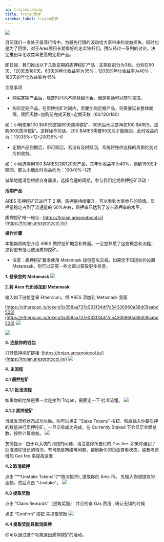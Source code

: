```yaml
---
id: trojanstaking
title: trojan质押
sidebar_label: trojan质押
---
```


![](assets/build/9.png)


目前我们一直处于震荡行情中，为避免行情的波动给大家带来的收益损失。同时也是为了回馈，对于Ares项目长期看好的忠实铁杆们。团队经过一系列的讨论，决定推出年化收益率更高的定期产品。

即日起，我们推出以下几款定期的质押挖矿产品：定期目前分为3档，分别在60天、120天及180天。60天的年化收益率为35%；120天的年化收益率为40%；180天的年化收益率为45%

注意事项

*   购买定期产品后，规定时间内不能赎回本金，但是奖励可以随时领取。

*   购买定期产品，在质押挖矿时间内，若要加购定期产品，则需要延长整体期限。赎回天数=加购前完成天数+定期天数（60/120/180）

如：小明使用100 $ARES定期60天质押挖矿，30天后他决定再花100 $ARES，加购60天质押挖矿。这样操作的话，200 $ARES需要90天后才能赎回。此时收益约为：100*35%÷12+200*35%÷6

*   定期产品到期后，即可赎回，若没有及时赎回，系统将按你选择的周期给到对应的收益。

如：小丽选择用100 $ARES订购120天产品，其年化收益率为40%，她到150天才赎回。那么小丽此时收益约为：100*40%÷12*5

诚挚地邀请您根据自身需求，选择合适的周期，参与我们定期质押挖矿活动！

**活期产品**

ARES 质押挖矿已进行了 2 期，质押量持续攀升，可以看到大家参与的热情。质押量稳定占到了流通量的 60%左右，质押率已达到了波卡质押率的水平。

质押挖矿唯一地址 : [https://trojan.aresprotocol.io](https://trojan.aresprotocol.io/)

**操作步骤**

本指南将向您介绍 ARES 质押挖矿概念和界面。一旦您熟悉了这些概念和流程，您将更有信心使用质押挖矿。

*   注意：质押挖矿要求使用 Metamask 钱包签名交易。如果您不知道如何设置 Metamask，则可以研究一些文章以获取更多信息。

**1\. 登录您的 Metamask**
![](assets/build/10.png)


**2.将 Ares 代币添加到 Metamask**

输入如下链接登录 Etherscan，将 ARES 添加到 Metamask 里面

[https://etherscan.io/token/0x358aa737e033f34df7c54306960a38d09aabd523](https://etherscan.io/token/0x358aa737e033f34df7c54306960a38d09aabd523)
![](assets/build/11.png)

![](assets/build/118.png)


**3\. 连接你的钱包**

打开质押挖矿链接 :[https://trojan.aresprotocol.io/](https://trojan.aresprotocol.io/)
![](assets/build/12.png)

**4\. 主流程**

**4.1 质押挖矿**

**4.1.1 批准流程**

如果你的地址是第一次连接到 Trojan，需要走一下 批准流程。
![](assets/build/13.png)


**4.1.2 质押挖矿**

当批准流程状态成功以后。你可以点击 "Stake Tokens" 按钮，然后输入你要质押的数量进行质押挖矿。一旦交易成功完成，在 Currently Staked 下会显示金额总数，按秒计算收益。
![](assets/build/14.png)


友情提示 : 由于以太坊的网络的问题，请注意你所要付的 Gas fee. 如果你遇到了批准流程很长的情况，有可能是网络等问题，请刷新你的页面查看状态。或者考虑增加 Gas fee 来提高速度

**4.2 取消抵押**

点击 "**Unstake Tokens"(**取消抵押), 提取你的 Ares 币。 先输入你想提取的金额，然后点击 "Unstake"。
![](assets/build/15.png)


**4.3 提取奖励**

点击 "Claim Rewards"（提取奖励） 并且检查 Gas 费用 , 确认无误的时候

点击 “Confirm" 按钮 来提取奖励
![](assets/build/16.png)


**4.4 提取奖励且取消质押**

你可以通过这个功能退出质押挖矿的活动。
